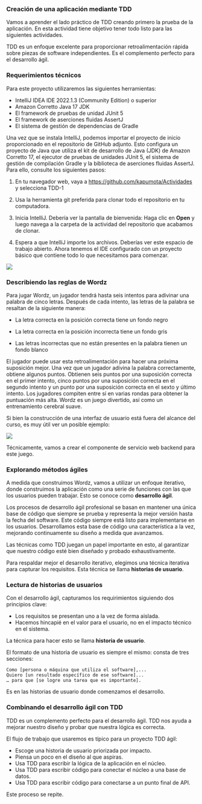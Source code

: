### Creación de una aplicación mediante TDD 

Vamos a aprender el lado práctico de TDD creando primero la prueba de la aplicación. En esta actividad tiene objetivo tener todo listo para las siguientes actividades.

TDD es un enfoque excelente para proporcionar retroalimentación rápida sobre piezas de software independientes. Es el complemento perfecto para el desarrollo ágil. 

### Requerimientos técnicos 

Para este proyecto utilizaremos las siguientes herramientas: 

- IntelliJ IDEA IDE 2022.1.3 (Community Edition) o superior 
- Amazon Corretto Java 17 JDK 
- El framework  de pruebas de unidad JUnit 5 
- El framework  de aserciones fluidas AssertJ 
- El sistema de gestión de dependencias de Gradle 


Una vez que se instala IntelliJ, podemos importar el proyecto de inicio proporcionado en el repositorio de GitHub adjunto. Esto configura un proyecto de Java que utiliza el kit de desarrollo de Java (JDK) de Amazon Corretto 17, el ejecutor de pruebas de unidades JUnit 5, el sistema de gestión de compilación Gradle y la biblioteca de aserciones fluidas AssertJ. Para ello, consulte los siguientes pasos: 

1. En tu navegador web, vaya a  https://github.com/kapumota/Actividades y selecciona TDD-1

2. Usa la herramienta git preferida para clonar todo el repositorio en tu computadora. 

3. Inicia IntelliJ. Debería ver la pantalla de bienvenida: Haga clic en **Open** y luego navega a la carpeta de la actividad del repositorio que acabamos de clonar. 

4. Espera a que IntelliJ importe los archivos. Deberías ver este espacio de trabajo abierto. Ahora tenemos el IDE configurado con un proyecto básico que contiene todo lo que necesitamos para comenzar. 

![](https://github.com/kapumota/Actividades/blob/main/TDD-1/Imagenes/IDE.png)

### Describiendo las reglas de Wordz 

Para jugar Wordz, un jugador tendrá hasta seis intentos para adivinar una palabra de cinco letras. Después de cada intento, las letras de la palabra se resaltan de la siguiente manera: 

- La letra correcta en la posición correcta tiene un fondo negro 

- La letra correcta en la posición incorrecta tiene un fondo gris

- Las letras incorrectas que no están presentes en la palabra tienen un fondo blanco

El jugador puede usar esta retroalimentación para hacer una próxima suposición mejor. Una vez que un jugador adivina la palabra correctamente, obtiene algunos puntos. Obtienen seis puntos por una suposición correcta en el primer intento, cinco puntos por una suposición correcta en el segundo intento y un punto por una suposición correcta en el sexto y último intento. Los jugadores compiten entre sí en varias rondas para obtener la puntuación más alta. Wordz es un juego divertido, así como un entrenamiento cerebral suave. 

Si bien la construcción de una interfaz de usuario está fuera del alcance del curso, es muy útil ver un posible ejemplo: 


![](https://github.com/kapumota/Actividades/blob/main/TDD-1/Imagenes/Wordz.png)


Técnicamente, vamos a crear el componente de servicio web backend para este juego. 


### Explorando métodos ágiles

A medida que construimos Wordz, vamos a utilizar un enfoque iterativo, donde construimos la aplicación como una serie de funciones con las que los usuarios pueden trabajar. Esto se conoce como **desarrollo ágil**. 

Los procesos de desarrollo ágil profesional se basan en mantener una única base de código que siempre se prueba y representa la mejor versión hasta la fecha del software. 
Este código siempre está listo para implementarse en los usuarios. Desarrollamos esta base de código una característica a la vez, mejorando continuamente su diseño a medida que avanzamos.

Las técnicas como TDD juegan un papel importante en esto, al garantizar que nuestro código esté bien diseñado y probado exhaustivamente.  

Para respaldar mejor el desarrollo iterativo, elegimos una técnica iterativa para capturar los requisitos. Esta técnica se llama **historias de usuario**. 

### Lectura de historias de usuarios

Con el desarrollo ágil, capturamos los requirimientos siguiendo dos principios clave: 

- Los requisitos se presentan uno a la vez de forma aislada.
- Hacemos hincapié en el valor para el usuario, no en el impacto técnico en el sistema. 

La técnica para hacer esto se llama **historia de usuario**. 

El formato de una historia de usuario es siempre el mismo: consta de tres secciones:

```
Como [persona o máquina que utiliza el software],... 
Quiero [un resultado específico de ese software]... 
… para que [se logre una tarea que es importante]. 
``` 

Es en las historias de usuario donde comenzamos el desarrollo. 

### Combinando el desarrollo ágil con TDD 

TDD es un complemento perfecto para el desarrollo ágil. TDD nos ayuda a mejorar nuestro diseño y probar que nuestra lógica es correcta. 

El flujo de trabajo que usaremos es típico para un proyecto TDD ágil: 

- Escoge una historia de usuario priorizada por impacto. 
- Piensa un poco en el diseño al que aspiras. 
- Usa TDD para escribir la lógica de la aplicación en el núcleo. 
- Usa TDD para escribir código para conectar el núcleo a una base de datos. 
- Usa TDD para escribir código para conectarse a un punto final de API. 

Este proceso se repite. 


